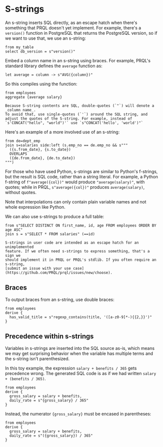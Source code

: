 # S-strings

An s-string inserts SQL directly, as an escape hatch when there's something that
PRQL doesn't yet implement. For example, there's a `version()` function in
PostgreSQL that returns the PostgreSQL version, so if we want to use that, we
use an s-string:

```prql
from my_table
select db_version = s"version()"
```

Embed a column name in an s-string using braces. For example, PRQL's standard
library defines the `average` function as:

```prql no-eval
let average = column -> s"AVG({column})"
```

So this compiles using the function:

```prql
from employees
aggregate {average salary}
```

```admonish note
Because S-string contents are SQL, double-quotes (`"`) will denote a _column name_.
To avoid that, use single-quotes (`'`) around the SQL string, and
adjust the quotes of the S-string. For example, instead of `s'CONCAT("hello", "world")'` use `s"CONCAT('hello', 'world')"`
```

Here's an example of a more involved use of an s-string:

```prql
from de=dept_emp
join s=salaries side:left (s.emp_no == de.emp_no && s"""
  ({s.from_date}, {s.to_date})
  OVERLAPS
  ({de.from_date}, {de.to_date})
""")
```

For those who have used Python, s-strings are similar to Python's f-strings, but
the result is SQL code, rather than a string literal. For example, a Python
f-string of `f"average({col})"` would produce `"average(salary)"`, with quotes;
while in PRQL, `s"average({col})"` produces `average(salary)`, without quotes.

Note that interpolations can only contain plain variable names and not whole
expression like Python.

We can also use s-strings to produce a full table:

```prql
from s"SELECT DISTINCT ON first_name, id, age FROM employees ORDER BY age ASC"
join s = s"SELECT * FROM salaries" (==id)
```

```admonish note
S-strings in user code are intended as an escape hatch for an unimplemented
feature. If we often need s-strings to express something, that's a sign we
should implement it in PRQL or PRQL's stdlib. If you often require an s-string,
[submit an issue with your use case](https://github.com/PRQL/prql/issues/new/choose).
```

## Braces

To output braces from an s-string, use double braces:

```prql
from employees
derive {
  has_valid_title = s"regexp_contains(title, '([a-z0-9]*-){{2,}}')"
}
```

## Precedence within s-strings

Variables in s-strings are inserted into the SQL source as-is, which means we
may get surprising behavior when the variable has multiple terms and the
s-string isn't parenthesized.

In this toy example, the expression `salary + benefits / 365` gets precedence
wrong. The generated SQL code is as if we had written
`salary + (benefits / 365)`.

```prql
from employees
derive {
  gross_salary = salary + benefits,
  daily_rate = s"{gross_salary} / 365"
}
```

Instead, the numerator `{gross_salary}` must be encased in parentheses:

```prql
from employees
derive {
  gross_salary = salary + benefits,
  daily_rate = s"({gross_salary}) / 365"
}
```
